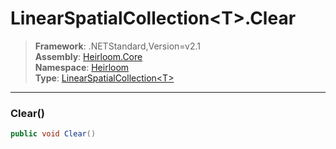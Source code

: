 # LinearSpatialCollection\<T>.Clear

> **Framework**: .NETStandard,Version=v2.1  
> **Assembly**: [Heirloom.Core][0]  
> **Namespace**: [Heirloom][0]  
> **Type**: [LinearSpatialCollection\<T>][1]  

--------------------------------------------------------------------------------

### Clear()

```cs
public void Clear()
```

[0]: ..\Heirloom.Core.md
[1]: Heirloom.LinearSpatialCollection[T].md
